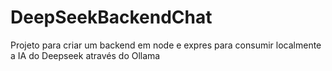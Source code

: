# DeepSeekBackendChat
Projeto para criar um backend em node e expres para consumir localmente a IA do Deepseek através do Ollama
